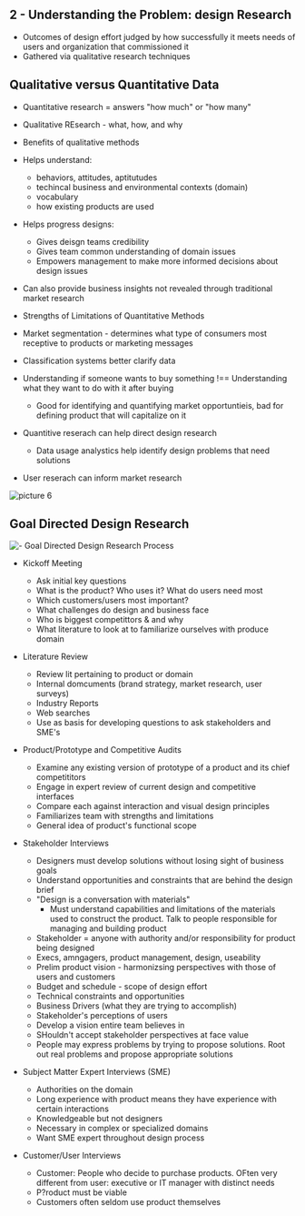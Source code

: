 ## 2 - Understanding the Problem: design Research

- Outcomes of design effort judged by how successfully it meets needs of users and organization that commissioned it
- Gathered via qualitative research techniques

## Qualitative versus Quantitative Data

- Quantitative research = answers "how much" or "how many"
- Qualitative REsearch - what, how, and why
- Benefits of qualitative methods

- Helps understand:
  - behaviors, attitudes, aptitutudes
  - techincal business and environmental contexts (domain)
  - vocabulary
  - how existing products are used
- Helps progress designs:
  - Gives deisgn teams credibility
  - Gives team common understanding of domain issues
  - Empowers management to make more informed decisions about design issues
- Can also provide business insights not revealed through traditional market research

- Strengths of Limitations of Quantitative Methods

- Market segmentation - determines what type of consumers most receptive to products or marketing messages
- Classification systems better clarify data
- Understanding if someone wants to buy something !== Understanding what they want to do with it after buying
  - Good for identifying and quantifying market opportuntieis, bad for defining product that will capitalize on it

- Quantitive reserach can help direct design research
  - Data usage analystics help identify design problems that need solutions
- User reserach can inform market research

![picture 6](https://s2.loli.net/2022/09/28/ZU7AgwmYF5aMeLu.png)  

## Goal Directed Design Research

![-  Goal Directed Design Research Process](https://s2.loli.net/2022/09/28/S6puTaMnwzIQNGi.png)  

- Kickoff Meeting
  - Ask initial key questions
  - What is the product? Who uses it? What do users need most
  - Which customers/users most important?
  - What challenges do design and business face
  - Who is biggest competittors & and why
  - What literature to look at to familiarize ourselves with produce domain
  
- Literature Review
  - Review lit pertaining to product or domain
  - Internal domcuments (brand strategy, market research, user surveys)
  - Industry Reports
  - Web searches
  - Use as basis for developing questions to ask stakeholders and SME's
  
- Product/Prototype and Competitive Audits
  - Examine any existing version of prototype of a product and its chief competititors
  - Engage in expert review of current design and competitive interfaces
  - Compare each against interaction and visual design principles
  - Familiarizes team with strengths and limitations
  - General idea of product's functional scope
  
- Stakeholder Interviews
  - Designers must develop solutions without losing sight of business goals
  - Understand opportunities and constraints that are behind the design brief
  - "Design is a conversation with materials"
    - Must understand capabilities and limitations of the materials used to construct the product. Talk to people responsible for managing and building product
  - Stakeholder = anyone with authority and/or responsibility for product being designed
  - Execs, amngagers, product management, design, useability
  - Prelim product vision - harmonizsing perspectives with those of users and customers
  - Budget and schedule - scope of design effort
  - Technical constraints and opportunities
  - Business Drivers (what they are trying to accomplish)
  - Stakeholder's perceptions of users
  - Develop a vision entire team believes in
  - SHouldn't accept stakeholder perspectives at face value
  - People may express problems by trying to propose solutions. Root out real problems and propose appropriate solutions

- Subject Matter Expert Interviews (SME)
  - Authorities on the domain
  - Long experience with product means they have experience with certain interactions
  - Knowledgeable but not designers
  - Necessary in complex or specialized domains
  - Want SME expert throughout design process

- Customer/User Interviews
  - Customer: People who decide to purchase products. OFten very different from user: executive or IT manager with distinct needs
  - P?roduct must be viable
  - Customers often seldom use product themselves
